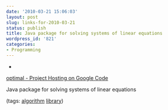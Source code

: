 ```yaml
---
date: '2010-03-21 15:06:03'
layout: post
slug: links-for-2010-03-21
status: publish
title: Java package for solving systems of linear equations
wordpress_id: '821'
categories:
- Programming
---
```


  * 
                

[optimal -  Project Hosting on Google Code](http://code.google.com/p/optimal/)


                

Java package for solving systems of linear equations


                

(tags: [algorithm](http://delicious.com/eob/algorithm) [library](http://delicious.com/eob/library))


            
